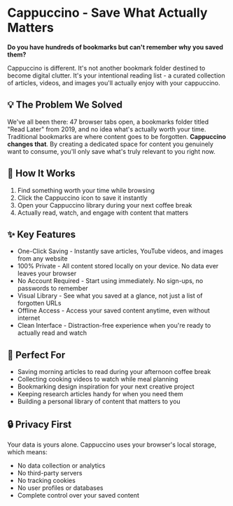 # Cappuccino - Save What Actually Matters
**Do you have hundreds of bookmarks but can't remember why you saved them?**

Cappuccino is different. It's not another bookmark folder destined to become digital clutter. It's your intentional reading list - a curated collection of articles, videos, and images you'll actually enjoy with your cappuccino.

## 💡 The Problem We Solved

We've all been there: 47 browser tabs open, a bookmarks folder titled "Read Later" from 2019, and no idea what's actually worth your time. Traditional bookmarks are where content goes to be forgotten.
**Cappuccino changes that**. By creating a dedicated space for content you genuinely want to consume, you'll only save what's truly relevant to you right now.


## 🚀 How It Works

1. Find something worth your time while browsing
2. Click the Cappuccino icon to save it instantly
3. Open your Cappuccino library during your next coffee break
4. Actually read, watch, and engage with content that matters

## ✨ Key Features

- One-Click Saving - Instantly save articles, YouTube videos, and images from any website
- 100% Private - All content stored locally on your device. No data ever leaves your browser
- No Account Required - Start using immediately. No sign-ups, no passwords to remember
- Visual Library - See what you saved at a glance, not just a list of forgotten URLs
- Offline Access - Access your saved content anytime, even without internet
- Clean Interface - Distraction-free experience when you're ready to actually read and watch

## 🎯 Perfect For

- Saving morning articles to read during your afternoon coffee break
- Collecting cooking videos to watch while meal planning
- Bookmarking design inspiration for your next creative project
- Keeping research articles handy for when you need them
- Building a personal library of content that matters to you

## 🔒 Privacy First
Your data is yours alone. Cappuccino uses your browser's local storage, which means:

- No data collection or analytics
- No third-party servers
- No tracking cookies
- No user profiles or databases
- Complete control over your saved content
